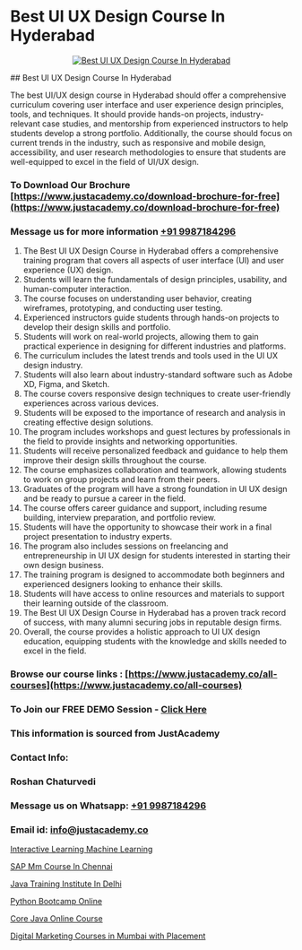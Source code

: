 # Best UI UX Design Course In Hyderabad

<p align="center">
  <a href="https://justacademy.co/all-courses">
    <img src="https://i.ibb.co/P5KtSQ2/ui-ux.png" alt="Best UI UX Design Course In Hyderabad">
  </a>
</p>
## Best UI UX Design Course In Hyderabad

The best UI/UX design course in Hyderabad should offer a comprehensive curriculum covering user interface and user experience design principles, tools, and techniques. It should provide hands-on projects, industry-relevant case studies, and mentorship from experienced instructors to help students develop a strong portfolio. Additionally, the course should focus on current trends in the industry, such as responsive and mobile design, accessibility, and user research methodologies to ensure that students are well-equipped to excel in the field of UI/UX design.
### To Download Our Brochure [https://www.justacademy.co/download-brochure-for-free](https://www.justacademy.co/download-brochure-for-free)
### Message us for more information [+91 9987184296](https://api.whatsapp.com/send?phone=919987184296)
1) The Best UI UX Design Course in Hyderabad offers a comprehensive training program that covers all aspects of user interface (UI) and user experience (UX) design.
2) Students will learn the fundamentals of design principles, usability, and human-computer interaction.
3) The course focuses on understanding user behavior, creating wireframes, prototyping, and conducting user testing.
4) Experienced instructors guide students through hands-on projects to develop their design skills and portfolio.
5) Students will work on real-world projects, allowing them to gain practical experience in designing for different industries and platforms.
6) The curriculum includes the latest trends and tools used in the UI UX design industry.
7) Students will also learn about industry-standard software such as Adobe XD, Figma, and Sketch.
8) The course covers responsive design techniques to create user-friendly experiences across various devices.
9) Students will be exposed to the importance of research and analysis in creating effective design solutions.
10) The program includes workshops and guest lectures by professionals in the field to provide insights and networking opportunities.
11) Students will receive personalized feedback and guidance to help them improve their design skills throughout the course.
12) The course emphasizes collaboration and teamwork, allowing students to work on group projects and learn from their peers.
13) Graduates of the program will have a strong foundation in UI UX design and be ready to pursue a career in the field.
14) The course offers career guidance and support, including resume building, interview preparation, and portfolio review.
15) Students will have the opportunity to showcase their work in a final project presentation to industry experts.
16) The program also includes sessions on freelancing and entrepreneurship in UI UX design for students interested in starting their own design business.
17) The training program is designed to accommodate both beginners and experienced designers looking to enhance their skills.
18) Students will have access to online resources and materials to support their learning outside of the classroom.
19) The Best UI UX Design Course in Hyderabad has a proven track record of success, with many alumni securing jobs in reputable design firms.
20) Overall, the course provides a holistic approach to UI UX design education, equipping students with the knowledge and skills needed to excel in the field.

### Browse our course links : [https://www.justacademy.co/all-courses](https://www.justacademy.co/all-courses) 
### To Join our FREE DEMO Session - [Click Here](https://www.justacademy.co/register-for-course-demo)


### This information is sourced from JustAcademy
### Contact Info:
### Roshan Chaturvedi
### Message us on Whatsapp: [+91 9987184296](https://api.whatsapp.com/send?phone=919987184296)
### Email id: [info@justacademy.co](mailto:info@justacademy.co)
                
[Interactive Learning Machine Learning](https://www.linkedin.com/pulse/interactive-learning-machine-justacademy-bradford-reyge?trackingId=W1758jfO0JFWXveQNqP0Bg%3D%3D&lipi=urn%3Ali%3Apage%3Ad_flagship3_company_admin%3BU6qvup%2BkTG%2BWwu84oCWCCA%3D%3D)

[SAP Mm Course In Chennai](https://www.linkedin.com/pulse/sap-mm-course-chennai-justacademy-beangaluru-lwesf/)

[Java Training Institute In Delhi](https://medium.com/@surajvaishnav5015/java-training-institute-in-delhi-ed526311c79f)

[Python Bootcamp Online](https://medium.com/@surajvaishnav5015/python-bootcamp-online-fd0437269cc4)

[Core Java Online Course](https://justacademyin.github.io/justacademy/core-java-online-course)

[Digital Marketing Courses in Mumbai with Placement](https://justacademyin.github.io/justacademy/digital-marketing-courses-in-mumbai-with-placement)

